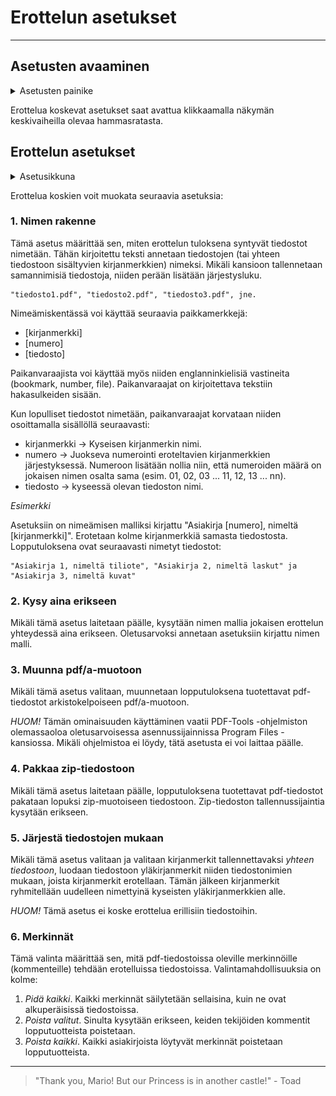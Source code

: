 # Erottelun asetukset

---

## Asetusten avaaminen

<details>
    <summary>Asetusten painike</summary>

![Erottelun asetusten avauspainike](../../images/extract_settings_button.png)

</details>

Erottelua koskevat asetukset saat avattua klikkaamalla näkymän keskivaiheilla olevaa hammasratasta.

## Erottelun asetukset

<details>
    <summary>Asetusikkuna</summary>

![Erottelun asetusten ikkuna](../../images/extract_settings_dialog.png)

</details>

Erottelua koskien voit muokata seuraavia asetuksia:

### 1. Nimen rakenne

Tämä asetus määrittää sen, miten erottelun tuloksena syntyvät tiedostot nimetään. Tähän kirjoitettu teksti annetaan tiedostojen (tai yhteen tiedostoon sisältyvien kirjanmerkkien) nimeksi. Mikäli kansioon tallennetaan samannimisiä tiedostoja, niiden perään lisätään järjestysluku.

```
"tiedosto1.pdf", "tiedosto2.pdf", "tiedosto3.pdf", jne.
```

Nimeämiskentässä voi käyttää seuraavia paikkamerkkejä:

- \[kirjanmerkki\]
- \[numero\]
- \[tiedosto\]

Paikanvaraajista voi käyttää myös niiden englanninkielisiä vastineita (bookmark, number, file). Paikanvaraajat on kirjoitettava tekstiin hakasulkeiden sisään.

Kun lopulliset tiedostot nimetään, paikanvaraajat korvataan niiden osoittamalla sisällöllä seuraavasti:

- kirjanmerkki -> Kyseisen kirjanmerkin nimi.
- numero -> Juokseva numerointi eroteltavien kirjanmerkkien järjestyksessä. Numeroon lisätään nollia niin, että numeroiden määrä on jokaisen nimen osalta sama (esim. 01, 02, 03 ... 11, 12, 13 ... nn).
- tiedosto -> kyseessä olevan tiedoston nimi.

_Esimerkki_

Asetuksiin on nimeämisen malliksi kirjattu "Asiakirja \[numero\], nimeltä \[kirjanmerkki\]".
Erotetaan kolme kirjanmerkkiä samasta tiedostosta. Lopputuloksena ovat seuraavasti nimetyt tiedostot:

```
"Asiakirja 1, nimeltä tiliote", "Asiakirja 2, nimeltä laskut" ja "Asiakirja 3, nimeltä kuvat"
```

### 2. Kysy aina erikseen

Mikäli tämä asetus laitetaan päälle, kysytään nimen mallia jokaisen erottelun yhteydessä aina erikseen. Oletusarvoksi annetaan asetuksiin kirjattu nimen malli.

### 3. Muunna pdf/a-muotoon

Mikäli tämä asetus valitaan, muunnetaan lopputuloksena tuotettavat pdf-tiedostot arkistokelpoiseen pdf/a-muotoon.

_HUOM!_ Tämän ominaisuuden käyttäminen vaatii PDF-Tools -ohjelmiston olemassaoloa oletusarvoisessa asennussijainnissa Program Files -kansiossa. Mikäli ohjelmistoa ei löydy, tätä asetusta ei voi laittaa päälle.

### 4. Pakkaa zip-tiedostoon

Mikäli tämä asetus laitetaan päälle, lopputuloksena tuotettavat pdf-tiedostot pakataan lopuksi zip-muotoiseen tiedostoon. Zip-tiedoston tallennussijaintia kysytään erikseen.

### 5. Järjestä tiedostojen mukaan

Mikäli tämä asetus valitaan ja valitaan kirjanmerkit tallennettavaksi _yhteen tiedostoon_, luodaan tiedostoon yläkirjanmerkit niiden tiedostonimien mukaan, joista kirjanmerkit erotellaan. Tämän jälkeen kirjanmerkit ryhmitellään uudelleen nimettyinä kyseisten yläkirjanmerkkien alle.

_HUOM!_ Tämä asetus ei koske erottelua erillisiin tiedostoihin.

### 6. Merkinnät

Tämä valinta määrittää sen, mitä pdf-tiedostoissa oleville merkinnöille (kommenteille) tehdään erotelluissa tiedostoissa. Valintamahdollisuuksia on kolme:

1. _Pidä kaikki_. Kaikki merkinnät säilytetään sellaisina, kuin ne ovat alkuperäisissä tiedostoissa.
2. _Poista valitut_. Sinulta kysytään erikseen, keiden tekijöiden kommentit lopputuotteista poistetaan.
3. _Poista kaikki_. Kaikki asiakirjoista löytyvät merkinnät poistetaan lopputuotteista.

---

> "Thank you, Mario! But our Princess is in another castle!" - Toad
